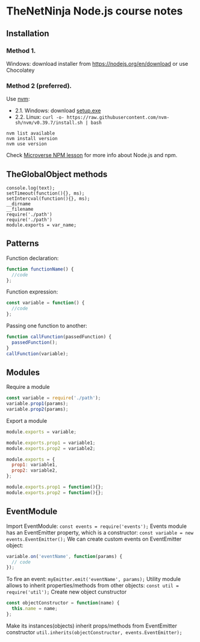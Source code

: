 # TheNetNinja Node.js course notes
## Installation
### Method 1.
Windows: download installer from https://nodejs.org/en/download or use Chocolatey

### Method 2 (preferred).
Use [nvm](https://github.com/nvm-sh/nvm/blob/master/README.md):
- 2.1. Windows: download [setup.exe](https://github.com/coreybutler/nvm-windows/releases)
- 2.2. Linux: `curl -o- https://raw.githubusercontent.com/nvm-sh/nvm/v0.39.7/install.sh | bash`
```
nvm list available
nvm install version
nvm use version
```
Check [Microverse NPM lesson](https://github.com/microverseinc/curriculum-javascript/blob/main/books/lessons/js_packages_management.md) for more info about Node.js and npm.

## TheGlobalObject methods
```
console.log(text);
setTimeout(function(){}, ms);
setIntercval(function(){}, ms);
__dirname
__filename
require('./path')
require('./path')
module.exports = var_name;
```

## Patterns
Function declaration:
```js
function functionName() {
  //code
};
```
Function expression:
```js
const variable = function() {
  //code
};
```
Passing one function to another:
```js
function callFunction(passedFunction) {
  passedFunction();
}
callFunction(variable);
```

## Modules
Require a module
```js
const variable = require('./path');
variable.prop1(params);
variable.prop2(params);
```
Export a module
```js
module.exports = variable;

module.exports.prop1 = variable1;
module.exports.prop2 = variable2;

module.exports = {
  prop1: variable1,
  prop2: variable2,
};

module.exports.prop1 = function(){};
module.exports.prop2 = function(){};

```

## EventModule
Import EventModule:
`const events = require('events');`
Events module has an EventEmitter property, which is a constructor:
`const variable = new events.EventEmitter();`
We can create custom events on EventEmitter object:
```js
variable.on('eventName', function(params) {
  // code
});
```
To fire an event:
`myEmitter.emit('eventName', params);`
Utility module allows to inherit properties/methods from other objects:
`const util = require('util');`
Create new object cunstructor
```js
const objectConstructor = function(name) {
  this.name = name;
};
```
Make its instances(objects) inherit props/methods from EventEmitter constructor
`util.inherits(objectConstructor, events.EventEmitter);`
